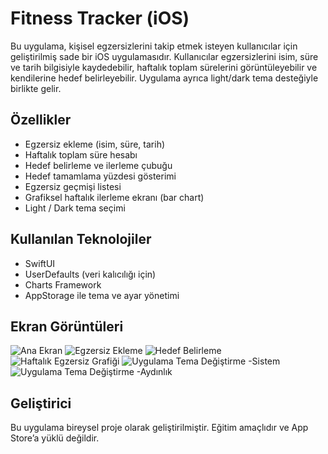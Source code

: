 # Fitness Tracker (iOS)

Bu uygulama, kişisel egzersizlerini takip etmek isteyen kullanıcılar için geliştirilmiş sade bir iOS uygulamasıdır. Kullanıcılar egzersizlerini isim, süre ve tarih bilgisiyle kaydedebilir, haftalık toplam sürelerini görüntüleyebilir ve kendilerine hedef belirleyebilir. Uygulama ayrıca light/dark tema desteğiyle birlikte gelir.

## Özellikler

- Egzersiz ekleme (isim, süre, tarih)
- Haftalık toplam süre hesabı
- Hedef belirleme ve ilerleme çubuğu
- Hedef tamamlama yüzdesi gösterimi
- Egzersiz geçmişi listesi
- Grafiksel haftalık ilerleme ekranı (bar chart)
- Light / Dark tema seçimi

## Kullanılan Teknolojiler

- SwiftUI
- UserDefaults (veri kalıcılığı için)
- Charts Framework
- AppStorage ile tema ve ayar yönetimi

## Ekran Görüntüleri

![Ana Ekran](ekran1.PNG)
![Egzersiz Ekleme](ekran6.PNG)
![Hedef Belirleme](ekran2.PNG)
![Haftalık Egzersiz Grafiği](ekran3.PNG)
![Uygulama Tema Değiştirme -Sistem](ekran4.PNG)
![Uygulama Tema Değiştirme -Aydınlık](ekran5.PNG)


## Geliştirici

Bu uygulama bireysel proje olarak geliştirilmiştir. Eğitim amaçlıdır ve App Store’a yüklü değildir.

